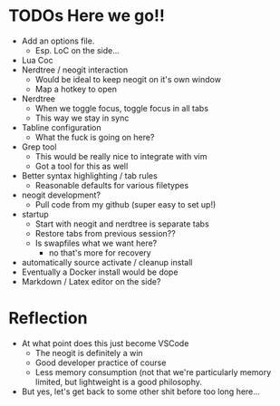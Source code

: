# TODOs Here we go!!

* Add an options file.
	- Esp. LoC on the side...
* Lua Coc
* Nerdtree / neogit interaction
	- Would be ideal to keep neogit on it's own window
	- Map a hotkey to open
* Nerdtree
	- When we toggle focus, toggle focus in all tabs
	- This way we stay in sync
* Tabline configuration
	- What the fuck is going on here?
* Grep tool
	- This would be really nice to integrate with vim
	- Got a tool for this as well
* Better syntax highlighting / tab rules
	- Reasonable defaults for various filetypes
* neogit development?
	- Pull code from my github (super easy to set up!)
* startup
	- Start with neogit and nerdtree is separate tabs
	- Restore tabs from previous session??
	- Is swapfiles what we want here?
		* no that's more for recovery
* automatically source activate / cleanup install
* Eventually a Docker install would be dope
* Markdown / Latex editor on the side?



# Reflection
* At what point does this just become VSCode
	- The neogit is definitely a win
	- Good developer practice of course
	- Less memory consumption (not that we're particularly
	  memory limited, but lightweight is a good philosophy.
* But yes, let's get back to some other shit before too long here...
